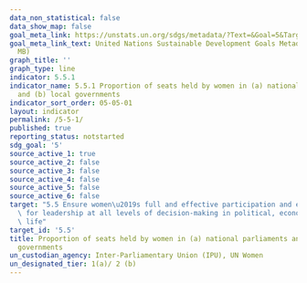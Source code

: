 ```yaml
---
data_non_statistical: false
data_show_map: false
goal_meta_link: https://unstats.un.org/sdgs/metadata/?Text=&Goal=5&Target=5.5
goal_meta_link_text: United Nations Sustainable Development Goals Metadata (PDF 4.0
  MB)
graph_title: ''
graph_type: line
indicator: 5.5.1
indicator_name: 5.5.1 Proportion of seats held by women in (a) national parliaments
  and (b) local governments
indicator_sort_order: 05-05-01
layout: indicator
permalink: /5-5-1/
published: true
reporting_status: notstarted
sdg_goal: '5'
source_active_1: true
source_active_2: false
source_active_3: false
source_active_4: false
source_active_5: false
source_active_6: false
target: "5.5 Ensure women\u2019s full and effective participation and equal opportunities\
  \ for leadership at all levels of decision-making in political, economic and public\
  \ life"
target_id: '5.5'
title: Proportion of seats held by women in (a) national parliaments and (b) local
  governments
un_custodian_agency: Inter-Parliamentary Union (IPU), UN Women
un_designated_tier: 1(a)/ 2 (b)
---
```

